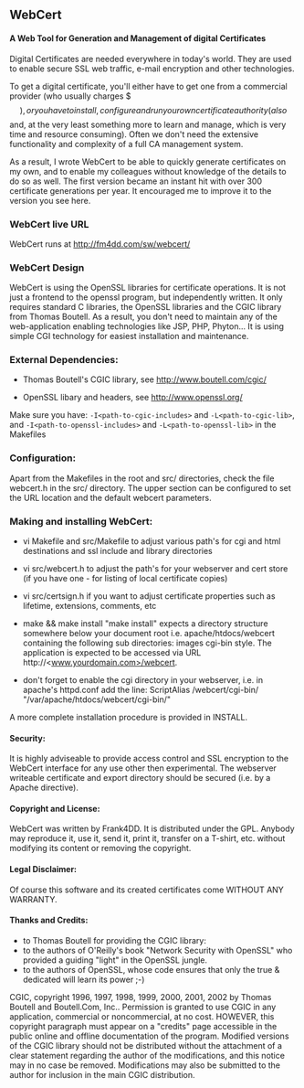 ## WebCert
#### A Web Tool for Generation and Management of digital Certificates

Digital Certificates are needed everywhere in today's world. They are used
to enable secure SSL web traffic, e-mail encryption and other technologies.

To get a digital certificate, you'll either have to get one from a
commercial provider (who usually charges $$$), or you have to install,
configure and run your own certificate authority (also $$ and, at the
very least something more to learn and manage, which is very time
and resource consuming). Often we don't need the extensive functionality
and complexity of a full CA management system.

As a result, I wrote WebCert to be able to quickly generate certificates
on my own, and to enable my colleagues without knowledge of the details
to do so as well. The first version became an instant hit with over 300
certificate generations per year. It encouraged me to improve it to the
version you see here.

### WebCert live URL

WebCert runs at http://fm4dd.com/sw/webcert/

### WebCert Design 

WebCert is using the OpenSSL libraries for certificate operations. It is
not just a frontend to the openssl program, but independently written.
It only requires standard C libraries,  the OpenSSL libraries and the CGIC
library from Thomas Boutell. As a result, you don't need to maintain any of
the web-application enabling technologies like JSP, PHP, Phyton...
It is using simple CGI technology for easiest installation and maintenance.

### External Dependencies:

*	Thomas Boutell's CGIC library, see http://www.boutell.com/cgic/

*	OpenSSL libary and headers, see http://www.openssl.org/

Make sure you have:
	`-I<path-to-cgic-includes>` and `-L<path-to-cgic-lib>`, and
	`-I<path-to-openssl-includes>` and `-L<path-to-openssl-lib>`
	 in the Makefiles

### Configuration:

Apart from the Makefiles in the root and src/ directories, check the file
webcert.h in the src/ directory. The upper section can be configured to set
the URL location and the default webcert parameters.

### Making and installing WebCert:

*	vi Makefile and src/Makefile to adjust various path's for cgi and html
	destinations and ssl include and library directories

*	vi src/webcert.h to adjust the path's for your webserver and cert
	store (if you have one - for listing of local certificate copies)

*	vi src/certsign.h if you want to adjust certificate properties
	such as lifetime, extensions, comments, etc

*	make && make install
	"make install" expects a directory structure somewhere below your
        document root i.e. apache/htdocs/webcert containing the following sub
	directories: images cgi-bin style. The application is expected
	to be accessed via URL http://<www.yourdomain.com>/webcert.

*	don't forget to enable the cgi directory in your webserver, i.e.
	in apache's httpd.conf add the line:
 	ScriptAlias /webcert/cgi-bin/ "/var/apache/htdocs/webcert/cgi-bin/"

A more complete installation procedure is provided in INSTALL.

#### Security:

It is highly adviseable to provide access control and SSL encryption
to the WebCert interface for any use other then experimental.
The webserver writeable certificate and export directory should be secured
(i.e. by a Apache <Directory> directive).

#### Copyright and License:

WebCert was written by Frank4DD. It is distributed under the GPL.
Anybody may reproduce it, use it, send it, print it, transfer on a T-shirt,
etc. without modifying its content or removing the copyright.

#### Legal Disclaimer:

Of course this software and its created certificates come WITHOUT ANY WARRANTY.

#### Thanks and Credits:

*	to Thomas Boutell for providing the CGIC library:
*	to the authors of O'Reilly's book "Network Security with OpenSSL"
	who provided a guiding "light" in the OpenSSL jungle.
*	to the authors of OpenSSL, whose code ensures that only the
	true & dedicated will learn its power ;-)


CGIC, copyright 1996, 1997, 1998, 1999, 2000, 2001, 2002 by Thomas Boutell
and Boutell.Com, Inc.. Permission is granted to use CGIC in any
application, commercial or noncommercial, at no cost. HOWEVER,
this copyright paragraph must appear on a "credits" page accessible
in the public online and offline documentation of the program.
Modified versions of the CGIC library should not be distributed without
the attachment of a clear statement regarding the author of the
modifications, and this notice may in no case be removed.
Modifications may also be submitted to the author for inclusion
in the main CGIC distribution.

